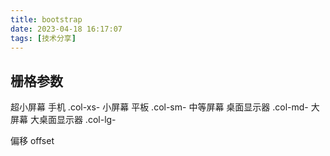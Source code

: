 ```yaml
---
title: bootstrap
date: 2023-04-18 16:17:07
tags: [技术分享]
---
```

## 栅格参数
超小屏幕 手机 .col-xs-
小屏幕 平板 .col-sm-
中等屏幕 桌面显示器 .col-md-
大屏幕 大桌面显示器 .col-lg-

偏移 offset

